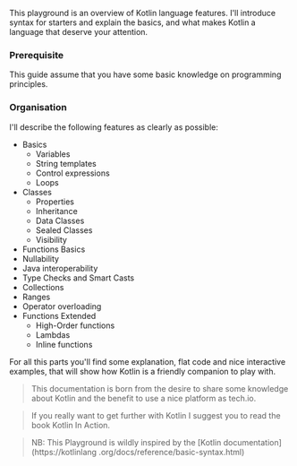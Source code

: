 This playground is an overview of Kotlin language features. I'll introduce syntax for starters and explain the basics, and what makes Kotlin a language that deserve your attention. 

### Prerequisite

This guide assume that you have some basic knowledge on programming principles.

### Organisation

I'll describe the following features as clearly as possible:

- Basics
  - Variables
  - String templates
  - Control expressions
  - Loops
- Classes
  - Properties
  - Inheritance
  - Data Classes
  - Sealed Classes
  - Visibility
- Functions Basics
- Nullability
- Java interoperability
- Type Checks and Smart Casts
- Collections
- Ranges
- Operator overloading
- Functions Extended
  - High-Order functions
  - Lambdas
  - Inline functions

For all this parts you'll find some explanation, flat code and nice interactive examples, that will 
show how Kotlin is a friendly companion to play with. 

> This documentation  is born from the desire to share some knowledge about Kotlin and the 
benefit to use a nice platform as tech.io.

> If you really want to get further with Kotlin I suggest you to read the book Kotlin In Action.

> NB: This Playground is wildly inspired by the [Kotlin documentation](https://kotlinlang
.org/docs/reference/basic-syntax.html)

